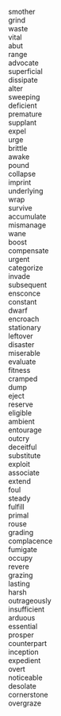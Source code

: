 smother  
grind  
waste  
vital  
abut  
range  
advocate  
superficial  
dissipate  
alter  
sweeping  
deficient  
premature  
supplant  
expel  
urge  
brittle  
awake  
pound  
collapse  
imprint  
underlying  
wrap  
survive  
accumulate  
mismanage  
wane  
boost  
compensate  
urgent  
categorize  
invade  
subsequent  
ensconce  
constant  
dwarf  
encroach  
stationary  
leftover  
disaster  
miserable  
evaluate  
fitness  
cramped  
dump  
eject  
reserve  
eligible  
ambient  
entourage  
outcry  
deceitful  
substitute  
exploit  
associate  
extend  
foul  
steady  
fulfill  
primal  
rouse  
grading  
complacence  
fumigate  
occupy  
revere  
grazing  
lasting  
harsh  
outrageously  
insufficient  
arduous  
essential  
prosper  
counterpart  
inception  
expedient  
overt  
noticeable  
desolate  
cornerstone  
overgraze  
